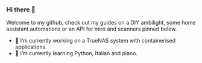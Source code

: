 ### Hi there 👋  
Welcome to my github, check out my guides on a DIY ambilight, some home assistant automations or an API for miro and scanners pinned below.  
- 🔭 I’m currently working on a TrueNAS system with containerised applications.
- 🌱 I’m currently learning Python, Italian and piano.

<!--
**billyshub/billyshub** is a ✨ _special_ ✨ repository because its `README.md` (this file) appears on your GitHub profile.

Here are some ideas to get you started:

- 🔭 I’m currently working on ...
- 🌱 I’m currently learning ...
- 👯 I’m looking to collaborate on ...
- 🤔 I’m looking for help with ...
- 💬 Ask me about ...
- 📫 How to reach me: ...
- 😄 Pronouns: ...
- ⚡ Fun fact: ...
-->
